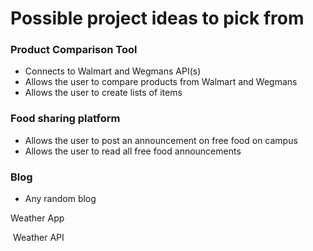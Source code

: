# Possible project ideas to pick from 



### Product Comparison Tool 

- Connects to Walmart and Wegmans API(s)
- Allows the user to compare products from Walmart and Wegmans 
- Allows the user to create lists of items 



### Food sharing platform

- Allows the user to post an announcement on free food on campus 
- Allows the user to read all free food announcements 



### Blog 

- Any random blog 



Weather App

​	Weather API 

